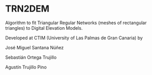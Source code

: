 # TRN2DEM
Algorithm to fit Triangular Regular Networks (meshes of rectangular triangles) to Digital Elevation Models.

Developed at CTIM (University of Las Palmas de Gran Canaria) by

José Miguel Santana Núñez

Sebastián Ortega Trujillo

Agustín Trujillo Pino
